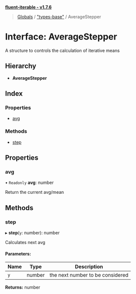 **[fluent-iterable - v1.7.6](../README.md)**

> [Globals](../README.md) / ["types-base"](../modules/_types_base_.md) / AverageStepper

# Interface: AverageStepper

A structure to controls the calculation of iterative means

## Hierarchy

* **AverageStepper**

## Index

### Properties

* [avg](_types_base_.averagestepper.md#avg)

### Methods

* [step](_types_base_.averagestepper.md#step)

## Properties

### avg

• `Readonly` **avg**: number

Return the current avg/mean

## Methods

### step

▸ **step**(`y`: number): number

Calculates next avg

#### Parameters:

Name | Type | Description |
------ | ------ | ------ |
`y` | number | the next number to be considered  |

**Returns:** number
